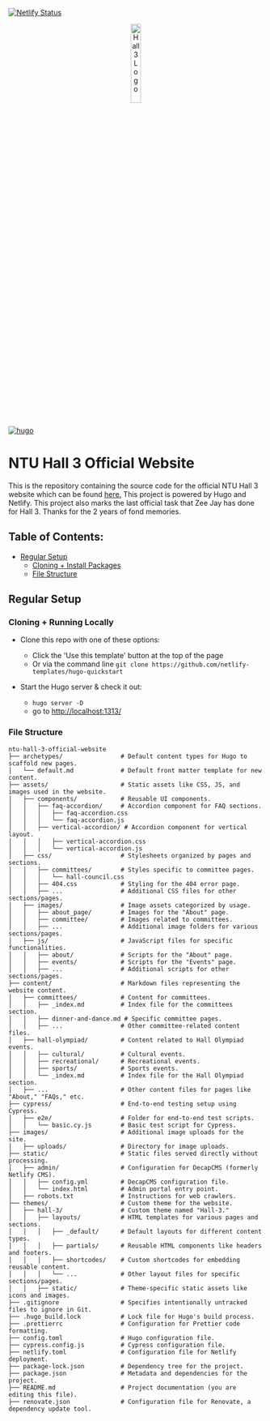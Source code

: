 [![Netlify Status](https://api.netlify.com/api/v1/badges/9fd1343e-fb58-4850-b494-6ae5f50e944d/deploy-status)](https://app.netlify.com/sites/hall3/deploys)

<div align="center">
  <a href="https://hall3.netlify.app">
    <img width="20%" src="https://hall3.netlify.app/images/h3_remastered_dp.png" alt="Hall 3 Logo">
  </a>
</div>

[![hugo](https://user-images.githubusercontent.com/43764894/223559747-e9d7f19d-91bf-46a9-a0cb-8d6a40d3cfa3.png)](https://ntl.fyi/3P9w1mr)

# NTU Hall 3 Official Website

This is the repository containing the source code for the official NTU Hall 3 website which can be found [here.](https://hall3.netlify.app) This project is powered by Hugo and Netlify. This project also marks the last official task that Zee Jay has done for Hall 3. Thanks for the 2 years of fond memories.

## Table of Contents:

- [Regular Setup](#regular-setup)
  - [Cloning + Install Packages](#cloning--install-packages)
  - [File Structure]()

## Regular Setup

### Cloning + Running Locally

- Clone this repo with one of these options:

  - Click the 'Use this template' button at the top of the page
  - Or via the command line `git clone https://github.com/netlify-templates/hugo-quickstart`

- Start the Hugo server & check it out:

  - `hugo server -D`
  - go to [http://localhost:1313/](http://localhost:1313/)

### File Structure
```
ntu-hall-3-official-website
├── archetypes/                # Default content types for Hugo to scaffold new pages.
│   └── default.md             # Default front matter template for new content.
├── assets/                    # Static assets like CSS, JS, and images used in the website.
│   ├── components/            # Reusable UI components.
│   │   ├── faq-accordion/     # Accordion component for FAQ sections.
│   │   │   ├── faq-accordion.css
│   │   │   └── faq-accordion.js
│   │   ├── vertical-accordion/ # Accordion component for vertical layout.
│   │   │   ├── vertical-accordion.css
│   │   │   └── vertical-accordion.js
│   ├── css/                   # Stylesheets organized by pages and sections.
│   │   ├── committees/        # Styles specific to committee pages.
│   │   │   └── hall-council.css
│   │   ├── 404.css            # Styling for the 404 error page.
│   │   ├── ...                # Additional CSS files for other sections/pages.
│   ├── images/                # Image assets categorized by usage.
│   │   ├── about_page/        # Images for the "About" page.
│   │   ├── committee/         # Images related to committees.
│   │   ├── ...                # Additional image folders for various sections/pages.
│   ├── js/                    # JavaScript files for specific functionalities.
│   │   ├── about/             # Scripts for the "About" page.
│   │   ├── events/            # Scripts for the "Events" page.
│   │   ├── ...                # Additional scripts for other sections/pages.
├── content/                   # Markdown files representing the website content.
│   ├── committees/            # Content for committees.
│   │   ├── _index.md          # Index file for the committees section.
│   │   ├── dinner-and-dance.md # Specific committee pages.
│   │   ├── ...                # Other committee-related content files.
│   ├── hall-olympiad/         # Content related to Hall Olympiad events.
│   │   ├── cultural/          # Cultural events.
│   │   ├── recreational/      # Recreational events.
│   │   ├── sports/            # Sports events.
│   │   └── _index.md          # Index file for the Hall Olympiad section.
│   ├── ...                    # Other content files for pages like "About," "FAQs," etc.
├── cypress/                   # End-to-end testing setup using Cypress.
│   ├── e2e/                   # Folder for end-to-end test scripts.
│   │   └── basic.cy.js        # Basic test script for Cypress.
├── images/                    # Additional image uploads for the site.
│   ├── uploads/               # Directory for image uploads.
├── static/                    # Static files served directly without processing.
│   ├── admin/                 # Configuration for DecapCMS (formerly Netlify CMS).
│   │   ├── config.yml         # DecapCMS configuration file.
│   │   └── index.html         # Admin portal entry point.
│   ├── robots.txt             # Instructions for web crawlers.
├── themes/                    # Custom theme for the website.
│   ├── hall-3/                # Custom theme named "Hall-3."
│   │   ├── layouts/           # HTML templates for various pages and sections.
│   │   │   ├── _default/      # Default layouts for different content types.
│   │   │   ├── partials/      # Reusable HTML components like headers and footers.
│   │   │   ├── shortcodes/    # Custom shortcodes for embedding reusable content.
│   │   │   └── ...            # Other layout files for specific sections/pages.
│   │   ├── static/            # Theme-specific static assets like icons and images.
├── .gitignore                 # Specifies intentionally untracked files to ignore in Git.
├── .hugo_build.lock           # Lock file for Hugo's build process.
├── .prettierrc                # Configuration for Prettier code formatting.
├── config.toml                # Hugo configuration file.
├── cypress.config.js          # Cypress configuration file.
├── netlify.toml               # Configuration file for Netlify deployment.
├── package-lock.json          # Dependency tree for the project.
├── package.json               # Metadata and dependencies for the project.
├── README.md                  # Project documentation (you are editing this file).
├── renovate.json              # Configuration file for Renovate, a dependency update tool.
```
